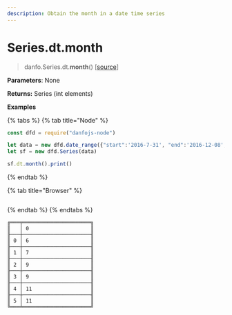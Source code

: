 ```yaml
---
description: Obtain the month in a date time series
---
```


# Series.dt.month

> danfo.Series.dt.**month**\(\)    \[[source](https://github.com/opensource9ja/danfojs/blob/master/danfojs/src/core/timeseries.js#L193)\]

**Parameters**: None

**Returns:** Series \(int elements\)

**Examples**

{% tabs %}
{% tab title="Node" %}
```javascript
const dfd = require("danfojs-node")

let data = new dfd.date_range({"start":'2016-7-31', "end":'2016-12-08', freq:"M"})
let sf = new dfd.Series(data)

sf.dt.month().print()
```
{% endtab %}

{% tab title="Browser" %}
```

```
{% endtab %}
{% endtabs %}

```text
╔═══╤══════════════════════╗
║   │ 0                    ║
╟───┼──────────────────────╢
║ 0 │ 6                    ║
╟───┼──────────────────────╢
║ 1 │ 7                    ║
╟───┼──────────────────────╢
║ 2 │ 9                    ║
╟───┼──────────────────────╢
║ 3 │ 9                    ║
╟───┼──────────────────────╢
║ 4 │ 11                   ║
╟───┼──────────────────────╢
║ 5 │ 11                   ║
╚═══╧══════════════════════╝
```

